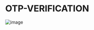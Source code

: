 # OTP-VERIFICATION
![image](https://github.com/user-attachments/assets/fdf6e2e2-498c-4383-9f75-b367bed450f4)
